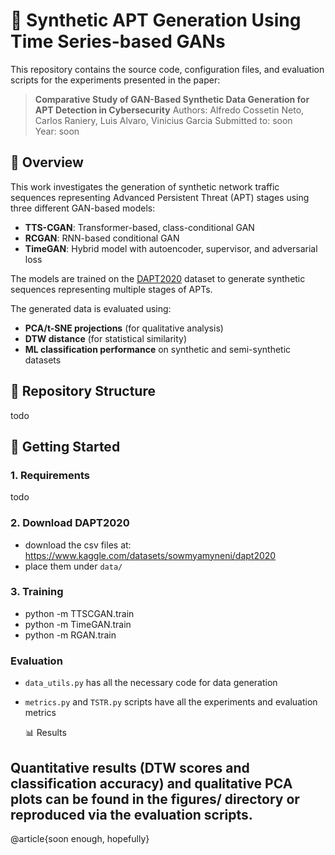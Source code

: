 # 🧠 Synthetic APT Generation Using Time Series-based GANs

This repository contains the source code, configuration files, and evaluation scripts for the experiments presented in the paper:

> **Comparative Study of GAN-Based Synthetic Data
Generation for APT Detection in Cybersecurity**
> Authors: Alfredo Cossetin Neto, Carlos Raniery, Luis Alvaro, Vinicius Garcia
> Submitted to: soon  
> Year: soon

## 📌 Overview

This work investigates the generation of synthetic network traffic sequences representing Advanced Persistent Threat (APT) stages using three different GAN-based models:  

- **TTS-CGAN**: Transformer-based, class-conditional GAN  
- **RCGAN**: RNN-based conditional GAN  
- **TimeGAN**: Hybrid model with autoencoder, supervisor, and adversarial loss

The models are trained on the [DAPT2020](https://doi.org/10.1109/DAPT2020Dataset) dataset to generate synthetic sequences representing multiple stages of APTs.  

The generated data is evaluated using:
- **PCA/t-SNE projections** (for qualitative analysis)
- **DTW distance** (for statistical similarity)
- **ML classification performance** on synthetic and semi-synthetic datasets

## 📁 Repository Structure
todo


## 🚀 Getting Started

### 1. Requirements
todo

### 2. Download DAPT2020
- download the csv files at: https://www.kaggle.com/datasets/sowmyamyneni/dapt2020
- place them under `data/`

### 3. Training
- python -m TTSCGAN.train
- python -m TimeGAN.train
- python -m RGAN.train

### Evaluation
- `data_utils.py` has all the necessary code for data generation
- `metrics.py` and `TSTR.py` scripts have all the experiments and evaluation metrics

  📊 Results
## Quantitative results (DTW scores and classification accuracy) and qualitative PCA plots can be found in the figures/ directory or reproduced via the evaluation scripts.

@article{soon enough, hopefully}
